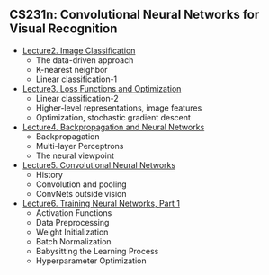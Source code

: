## CS231n: Convolutional Neural Networks for Visual Recognition

- [Lecture2. Image Classification](https://www.notion.so/Lecture2-Image-Classification-8973d952763345099fb14a0ff659c639)
  - The data-driven approach
  - K-nearest neighbor
  - Linear classification-1
- [Lecture3. Loss Functions and Optimization](https://www.notion.so/Lecture3-Loss-Functions-and-Optimization-1da852510c6645fcaf6d908459233ffe)
  - Linear classification-2
  - Higher-level representations, image features
  - Optimization, stochastic gradient descent
- [Lecture4. Backpropagation and Neural Networks](https://www.notion.so/Lecture4-Backpropagation-and-Neural-Networks-6832cab1c78f41dd9fc60079db584a71)
  - Backpropagation
  - Multi-layer Perceptrons
  - The neural viewpoint
- [Lecture5. Convolutional Neural Networks](https://foul-beechnut-069.notion.site/Lecture5-Convolutional-Neural-Networks-9e4edee56c36462f8540ec1109934c46)
  - History 
  - Convolution and pooling 
  - ConvNets outside vision
- [Lecture6. Training Neural Networks, Part 1](https://foul-beechnut-069.notion.site/Lecture6-Training-Neural-Networks-Part-1-1e2e4ba1fc314c2d832ecd917b2a3188)
  - Activation Functions
  - Data Preprocessing
  - Weight Initialization
  - Batch Normalization
  - Babysitting the Learning Process
  - Hyperparameter Optimization

